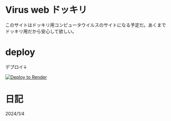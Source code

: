 # Virus web ドッキリ
このサイトはドッキリ用コンピュータウイルスのサイトになる予定だ。あくまでドッキリ用だから安心して欲しい。
# deploy
デプロイ↓

<a href="https://render.com/deploy?repo=https://github.com/karaageYUKI/viriseu">
<img src="https://render.com/images/deploy-to-render-button.svg" alt="Deploy to Render">
</a>

# 日記
2024/1/4
